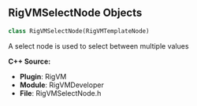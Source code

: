 ## RigVMSelectNode Objects

```python
class RigVMSelectNode(RigVMTemplateNode)
```

A select node is used to select between multiple values

**C++ Source:**

- **Plugin**: RigVM
- **Module**: RigVMDeveloper
- **File**: RigVMSelectNode.h

<a id="unreal.RigVMUnitNode"></a>
